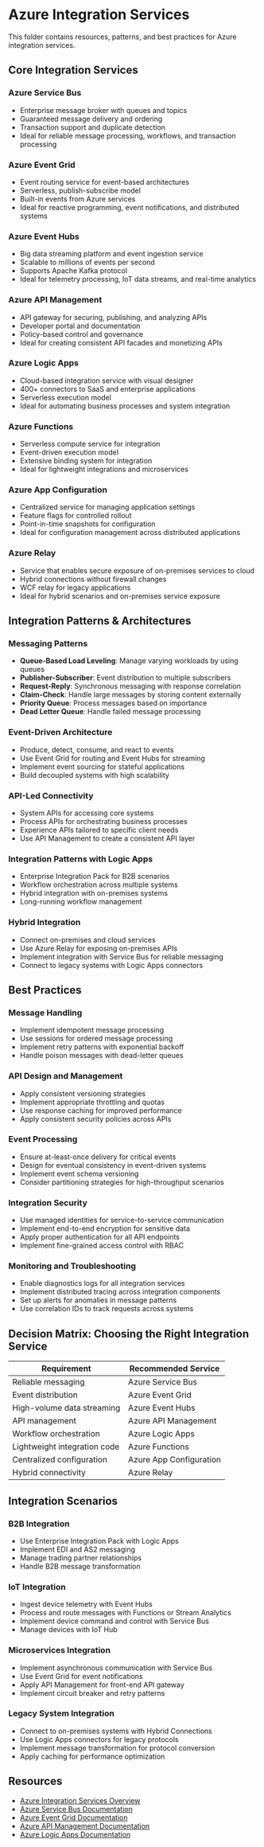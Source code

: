 # Azure Integration Services

This folder contains resources, patterns, and best practices for Azure integration services.

## Core Integration Services

### Azure Service Bus
- Enterprise message broker with queues and topics
- Guaranteed message delivery and ordering
- Transaction support and duplicate detection
- Ideal for reliable message processing, workflows, and transaction processing

### Azure Event Grid
- Event routing service for event-based architectures
- Serverless, publish-subscribe model
- Built-in events from Azure services
- Ideal for reactive programming, event notifications, and distributed systems

### Azure Event Hubs
- Big data streaming platform and event ingestion service
- Scalable to millions of events per second
- Supports Apache Kafka protocol
- Ideal for telemetry processing, IoT data streams, and real-time analytics

### Azure API Management
- API gateway for securing, publishing, and analyzing APIs
- Developer portal and documentation
- Policy-based control and governance
- Ideal for creating consistent API facades and monetizing APIs

### Azure Logic Apps
- Cloud-based integration service with visual designer
- 400+ connectors to SaaS and enterprise applications
- Serverless execution model
- Ideal for automating business processes and system integration

### Azure Functions
- Serverless compute service for integration
- Event-driven execution model
- Extensive binding system for integration
- Ideal for lightweight integrations and microservices

### Azure App Configuration
- Centralized service for managing application settings
- Feature flags for controlled rollout
- Point-in-time snapshots for configuration
- Ideal for configuration management across distributed applications

### Azure Relay
- Service that enables secure exposure of on-premises services to cloud
- Hybrid connections without firewall changes
- WCF relay for legacy applications
- Ideal for hybrid scenarios and on-premises service exposure

## Integration Patterns & Architectures

### Messaging Patterns
- **Queue-Based Load Leveling**: Manage varying workloads by using queues
- **Publisher-Subscriber**: Event distribution to multiple subscribers
- **Request-Reply**: Synchronous messaging with response correlation
- **Claim-Check**: Handle large messages by storing content externally
- **Priority Queue**: Process messages based on importance
- **Dead Letter Queue**: Handle failed message processing

### Event-Driven Architecture
- Produce, detect, consume, and react to events
- Use Event Grid for routing and Event Hubs for streaming
- Implement event sourcing for stateful applications
- Build decoupled systems with high scalability

### API-Led Connectivity
- System APIs for accessing core systems
- Process APIs for orchestrating business processes
- Experience APIs tailored to specific client needs
- Use API Management to create a consistent API layer

### Integration Patterns with Logic Apps
- Enterprise Integration Pack for B2B scenarios
- Workflow orchestration across multiple systems
- Hybrid integration with on-premises systems
- Long-running workflow management

### Hybrid Integration
- Connect on-premises and cloud services
- Use Azure Relay for exposing on-premises APIs
- Implement integration with Service Bus for reliable messaging
- Connect to legacy systems with Logic Apps connectors

## Best Practices

### Message Handling
- Implement idempotent message processing
- Use sessions for ordered message processing
- Implement retry patterns with exponential backoff
- Handle poison messages with dead-letter queues

### API Design and Management
- Apply consistent versioning strategies
- Implement appropriate throttling and quotas
- Use response caching for improved performance
- Apply consistent security policies across APIs

### Event Processing
- Ensure at-least-once delivery for critical events
- Design for eventual consistency in event-driven systems
- Implement event schema versioning
- Consider partitioning strategies for high-throughput scenarios

### Integration Security
- Use managed identities for service-to-service communication
- Implement end-to-end encryption for sensitive data
- Apply proper authentication for all API endpoints
- Implement fine-grained access control with RBAC

### Monitoring and Troubleshooting
- Enable diagnostics logs for all integration services
- Implement distributed tracing across integration components
- Set up alerts for anomalies in message patterns
- Use correlation IDs to track requests across systems

## Decision Matrix: Choosing the Right Integration Service

| Requirement | Recommended Service |
|-------------|---------------------|
| Reliable messaging | Azure Service Bus |
| Event distribution | Azure Event Grid |
| High-volume data streaming | Azure Event Hubs |
| API management | Azure API Management |
| Workflow orchestration | Azure Logic Apps |
| Lightweight integration code | Azure Functions |
| Centralized configuration | Azure App Configuration |
| Hybrid connectivity | Azure Relay |

## Integration Scenarios

### B2B Integration
- Use Enterprise Integration Pack with Logic Apps
- Implement EDI and AS2 messaging
- Manage trading partner relationships
- Handle B2B message transformation

### IoT Integration
- Ingest device telemetry with Event Hubs
- Process and route messages with Functions or Stream Analytics
- Implement device command and control with Service Bus
- Manage devices with IoT Hub

### Microservices Integration
- Implement asynchronous communication with Service Bus
- Use Event Grid for event notifications
- Apply API Management for front-end API gateway
- Implement circuit breaker and retry patterns

### Legacy System Integration
- Connect to on-premises systems with Hybrid Connections
- Use Logic Apps connectors for legacy protocols
- Implement message transformation for protocol conversion
- Apply caching for performance optimization

## Resources

- [Azure Integration Services Overview](https://learn.microsoft.com/en-us/azure/architecture/reference-architectures/enterprise-integration/)
- [Azure Service Bus Documentation](https://learn.microsoft.com/en-us/azure/service-bus-messaging/)
- [Azure Event Grid Documentation](https://learn.microsoft.com/en-us/azure/event-grid/)
- [Azure API Management Documentation](https://learn.microsoft.com/en-us/azure/api-management/)
- [Azure Logic Apps Documentation](https://learn.microsoft.com/en-us/azure/logic-apps/)